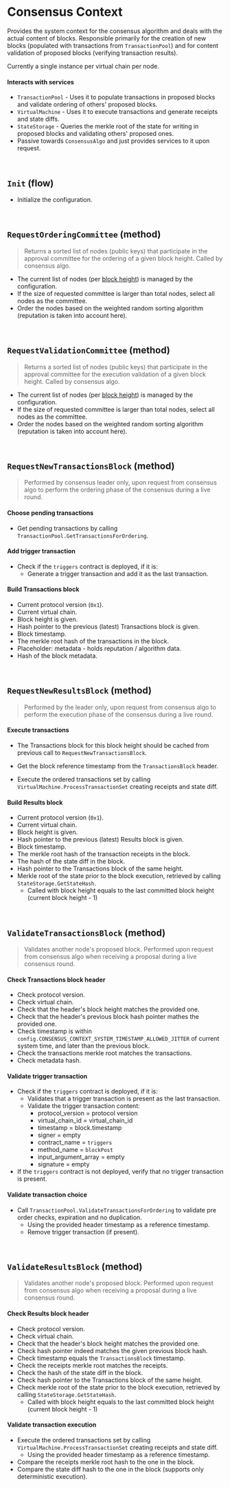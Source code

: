 # Consensus Context

Provides the system context for the consensus algorithm and deals with the actual content of blocks. Responsible primarily for the creation of new blocks (populated with transactions from `TransactionPool`) and for content validation of proposed blocks (verifying transaction results).

Currently a single instance per virtual chain per node.

#### Interacts with services

* `TransactionPool` - Uses it to populate transactions in proposed blocks and validate ordering of others' proposed blocks.
* `VirtualMachine` - Uses it to execute transactions and generate receipts and state diffs.
* `StateStorage` - Queries the merkle root of the state for writing in proposed blocks and validating others' proposed ones.
* Passive towards `ConsensusAlgo` and just provides services to it upon request.

&nbsp;
## `Init` (flow)

* Initialize the configuration.

&nbsp;
## `RequestOrderingCommittee` (method)

> Returns a sorted list of nodes (public keys) that participate in the approval committee for the ordering of a given block height. Called by consensus algo.

* The current list of nodes (per [block height](../../terminology.md)) is managed by the configuration.
* If the size of requested committee is larger than total nodes, select all nodes as the committee.
* Order the nodes based on the weighted random sorting algorithm (reputation is taken into account here).

&nbsp;
## `RequestValidationCommittee` (method)

> Returns a sorted list of nodes (public keys) that participate in the approval committee for the execution validation of a given block height. Called by consensus algo.

* The current list of nodes (per [block height](../../terminology.md)) is managed by the configuration.
* If the size of requested committee is larger than total nodes, select all nodes as the committee.
* Order the nodes based on the weighted random sorting algorithm (reputation is taken into account here).

&nbsp;
## `RequestNewTransactionsBlock` (method)

> Performed by consensus leader only, upon request from consensus algo to perform the ordering phase of the consensus during a live round.

#### Choose pending transactions
* Get pending transactions by calling `TransactionPool.GetTransactionsForOrdering`.

#### Add trigger transaction
* Check if the `triggers` contract is deployed, if it is:
  * Generate a trigger transaction and add it as the last transaction.

#### Build Transactions block
* Current protocol version (`0x1`).
* Current virtual chain.
* Block height is given.
* Hash pointer to the previous (latest) Transactions block is given.
* Block timestamp.
* The merkle root hash of the transactions in the block.
* Placeholder: metadata - holds reputation / algorithm data.
* Hash of the block metadata.

<!--
#### Prepare for Results block
* Cache the Transactions block for execution (Results block).
* Optimization: Warm up by running the logic in `RequestNewResultsBlock` right now.
-->

&nbsp;
## `RequestNewResultsBlock` (method)

> Performed by the leader only, upon request from consensus algo to perform the execution phase of the consensus during a live round.

#### Execute transactions
* The Transactions block for this block height should be cached from previous call to `RequestNewTransactionsBlock`.
* Get the block reference timestamp from the `TransactionsBlock` header.
  
* Execute the ordered transactions set by calling `VirtualMachine.ProcessTransactionSet` creating receipts and state diff.

#### Build Results block
* Current protocol version (`0x1`).
* Current virtual chain.
* Block height is given.
* Hash pointer to the previous (latest) Results block is given.
* Block timestamp.
* The merkle root hash of the transaction receipts in the block.
* The hash of the state diff in the block.
* Hash pointer to the Transactions block of the same height.
* Merkle root of the state prior to the block execution, retrieved by calling `StateStorage.GetStateHash`.
  * Called with block height equals to the last committed block height (current block height - 1)

&nbsp;
## `ValidateTransactionsBlock` (method)

> Validates another node's proposed block. Performed upon request from consensus algo when receiving a proposal during a live consensus round.

#### Check Transactions block header
* Check protocol version.
* Check virtual chain.
* Check that the header's block height matches the provided one.  
* Check that the header's previous block hash pointer mathes the provided one.
* Check timestamp is within `config.CONSENSUS_CONTEXT_SYSTEM_TIMESTAMP_ALLOWED_JITTER` of current system time, and later than the previous block.
* Check the transactions merkle root matches the transactions.
* Check metadata hash.

#### Validate trigger transaction
* Check if the `triggers` contract is deployed, if it is:
  * Validates that a trigger transaction is present as the last transaction.
  * Validate the trigger transaction content:
    * protocol_version = protocol version
    * virtual_chain_id = virtual_chain_id
    * timestamp = block.timestamp
    * signer = empty
    * contract_name = `triggers`
    * method_name = `blockPost`
    * input_argument_array = empty
    * signature = empty
* If the `triggers` contract is not deployed, verify that no trigger transaction is present.

#### Validate transaction choice
* Call `TransactionPool.ValidateTransactionsForOrdering` to validate pre order checks, expiration and no duplication.
  * Using the provided header timestamp as a reference timestamp.
  * Remove trigger transaction (if present). 

&nbsp;
## `ValidateResultsBlock` (method)

> Validates another node's proposed block. Performed upon request from consensus algo when receiving a proposal during a live consensus round.

#### Check Results block header
* Check protocol version.
* Check virtual chain.
* Check that the header's block height matches the provided one.  
* Check hash pointer indeed matches the given previous block hash.
* Check timestamp equals the `TransactionsBlock` timestamp.
* Check the receipts merkle root matches the receipts.
* Check the hash of the state diff in the block.
* Check hash pointer to the Transactions block of the same height.
* Check merkle root of the state prior to the block execution, retrieved by calling `StateStorage.GetStateHash`.
  * Called with block height equals to the last committed block height (current block height - 1)

#### Validate transaction execution
* Execute the ordered transactions set by calling `VirtualMachine.ProcessTransactionSet` creating receipts and state diff.
  * Using the provided header timestamp as a reference timestamp.
* Compare the receipts merkle root hash to the one in the block.
* Compare the state diff hash to the one in the block (supports only deterministic execution).


<!--
TODO: oded, add the diagrams again

![alt text][consensus_core_interfaces] <br/><br/>

[consensus_core_interfaces]: consensus_core_interfaces.png "Consensus - Core Interfaces"
-->
